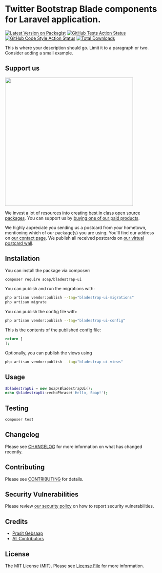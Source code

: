 # Twitter Bootstrap Blade components for Laravel application.

[![Latest Version on Packagist](https://img.shields.io/packagist/v/soap/bladestrap-ui.svg?style=flat-square)](https://packagist.org/packages/soap/bladestrap-ui)
[![GitHub Tests Action Status](https://img.shields.io/github/actions/workflow/status/soap/bladestrap-ui/run-tests.yml?branch=main&label=tests&style=flat-square)](https://github.com/soap/bladestrap-ui/actions?query=workflow%3Arun-tests+branch%3Amain)
[![GitHub Code Style Action Status](https://img.shields.io/github/actions/workflow/status/soap/bladestrap-ui/fix-php-code-style-issues.yml?branch=main&label=code%20style&style=flat-square)](https://github.com/soap/bladestrap-ui/actions?query=workflow%3A"Fix+PHP+code+style+issues"+branch%3Amain)
[![Total Downloads](https://img.shields.io/packagist/dt/soap/bladestrap-ui.svg?style=flat-square)](https://packagist.org/packages/soap/bladestrap-ui)

This is where your description should go. Limit it to a paragraph or two. Consider adding a small example.

## Support us

[<img src="https://github-ads.s3.eu-central-1.amazonaws.com/bladestrap-ui.jpg?t=1" width="419px" />](https://spatie.be/github-ad-click/bladestrap-ui)

We invest a lot of resources into creating [best in class open source packages](https://spatie.be/open-source). You can support us by [buying one of our paid products](https://spatie.be/open-source/support-us).

We highly appreciate you sending us a postcard from your hometown, mentioning which of our package(s) you are using. You'll find our address on [our contact page](https://spatie.be/about-us). We publish all received postcards on [our virtual postcard wall](https://spatie.be/open-source/postcards).

## Installation

You can install the package via composer:

```bash
composer require soap/bladestrap-ui
```

You can publish and run the migrations with:

```bash
php artisan vendor:publish --tag="bladestrap-ui-migrations"
php artisan migrate
```

You can publish the config file with:

```bash
php artisan vendor:publish --tag="bladestrap-ui-config"
```

This is the contents of the published config file:

```php
return [
];
```

Optionally, you can publish the views using

```bash
php artisan vendor:publish --tag="bladestrap-ui-views"
```

## Usage

```php
$bladestrapUi = new Soap\BladestrapUi();
echo $bladestrapUi->echoPhrase('Hello, Soap!');
```

## Testing

```bash
composer test
```

## Changelog

Please see [CHANGELOG](CHANGELOG.md) for more information on what has changed recently.

## Contributing

Please see [CONTRIBUTING](CONTRIBUTING.md) for details.

## Security Vulnerabilities

Please review [our security policy](../../security/policy) on how to report security vulnerabilities.

## Credits

- [Prasit Gebsaap](https://github.com/soap)
- [All Contributors](../../contributors)

## License

The MIT License (MIT). Please see [License File](LICENSE.md) for more information.
